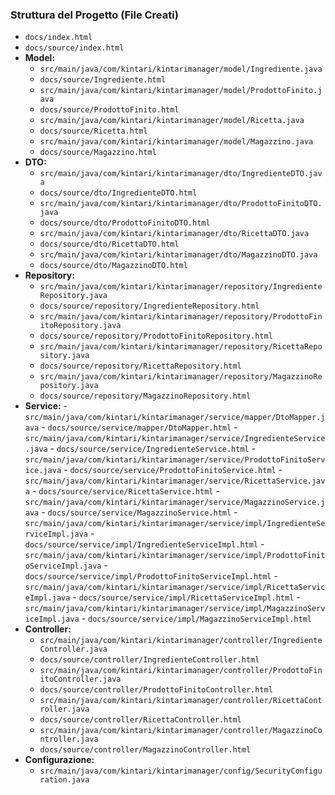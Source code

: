 ### Struttura del Progetto (File Creati)

-   `docs/index.html`
-   `docs/source/index.html`
-   **Model:**
     -   `src/main/java/com/kintari/kintarimanager/model/Ingrediente.java`
     -   `docs/source/Ingrediente.html`
     -   `src/main/java/com/kintari/kintarimanager/model/ProdottoFinito.java`
     -   `docs/source/ProdottoFinito.html`
     -   `src/main/java/com/kintari/kintarimanager/model/Ricetta.java`
     -   `docs/source/Ricetta.html`
     -   `src/main/java/com/kintari/kintarimanager/model/Magazzino.java`
     -   `docs/source/Magazzino.html`
-   **DTO:**
    -   `src/main/java/com/kintari/kintarimanager/dto/IngredienteDTO.java`
    -   `docs/source/dto/IngredienteDTO.html`
    -   `src/main/java/com/kintari/kintarimanager/dto/ProdottoFinitoDTO.java`
    -   `docs/source/dto/ProdottoFinitoDTO.html`
    -   `src/main/java/com/kintari/kintarimanager/dto/RicettaDTO.java`
    -   `docs/source/dto/RicettaDTO.html`
    -   `src/main/java/com/kintari/kintarimanager/dto/MagazzinoDTO.java`
    -   `docs/source/dto/MagazzinoDTO.html`
-   **Repository:**
     -   `src/main/java/com/kintari/kintarimanager/repository/IngredienteRepository.java`
    -   `docs/source/repository/IngredienteRepository.html`
    -   `src/main/java/com/kintari/kintarimanager/repository/ProdottoFinitoRepository.java`
    -   `docs/source/repository/ProdottoFinitoRepository.html`
    -   `src/main/java/com/kintari/kintarimanager/repository/RicettaRepository.java`
    -   `docs/source/repository/RicettaRepository.html`
    -   `src/main/java/com/kintari/kintarimanager/repository/MagazzinoRepository.java`
    -   `docs/source/repository/MagazzinoRepository.html`
   -   **Service:**
     -   `src/main/java/com/kintari/kintarimanager/service/mapper/DtoMapper.java`
    -   `docs/source/service/mapper/DtoMapper.html`
    -   `src/main/java/com/kintari/kintarimanager/service/IngredienteService.java`
    -   `docs/source/service/IngredienteService.html`
    -   `src/main/java/com/kintari/kintarimanager/service/ProdottoFinitoService.java`
    -   `docs/source/service/ProdottoFinitoService.html`
    -   `src/main/java/com/kintari/kintarimanager/service/RicettaService.java`
    -   `docs/source/service/RicettaService.html`
    -   `src/main/java/com/kintari/kintarimanager/service/MagazzinoService.java`
    -   `docs/source/service/MagazzinoService.html`
    -   `src/main/java/com/kintari/kintarimanager/service/impl/IngredienteServiceImpl.java`
    -   `docs/source/service/impl/IngredienteServiceImpl.html`
    -   `src/main/java/com/kintari/kintarimanager/service/impl/ProdottoFinitoServiceImpl.java`
    -   `docs/source/service/impl/ProdottoFinitoServiceImpl.html`
    -   `src/main/java/com/kintari/kintarimanager/service/impl/RicettaServiceImpl.java`
    -   `docs/source/service/impl/RicettaServiceImpl.html`
    -   `src/main/java/com/kintari/kintarimanager/service/impl/MagazzinoServiceImpl.java`
    -   `docs/source/service/impl/MagazzinoServiceImpl.html`
-   **Controller:**
     -   `src/main/java/com/kintari/kintarimanager/controller/IngredienteController.java`
    -   `docs/source/controller/IngredienteController.html`
    -   `src/main/java/com/kintari/kintarimanager/controller/ProdottoFinitoController.java`
    -   `docs/source/controller/ProdottoFinitoController.html`
    -   `src/main/java/com/kintari/kintarimanager/controller/RicettaController.java`
    -   `docs/source/controller/RicettaController.html`
    -   `src/main/java/com/kintari/kintarimanager/controller/MagazzinoController.java`
    -   `docs/source/controller/MagazzinoController.html`
-   **Configurazione:**
    -   `src/main/java/com/kintari/kintarimanager/config/SecurityConfiguration.java`